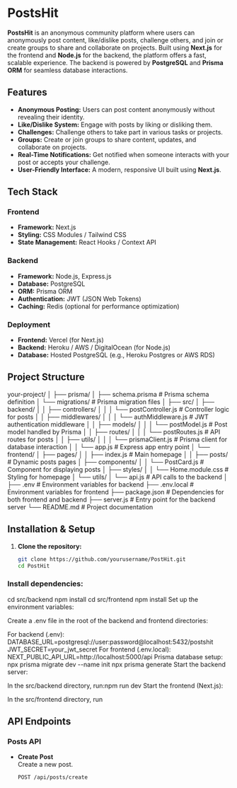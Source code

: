 # PostsHit

**PostsHit** is an anonymous community platform where users can anonymously post content, like/dislike posts, challenge others, and join or create groups to share and collaborate on projects. Built using **Next.js** for the frontend and **Node.js** for the backend, the platform offers a fast, scalable experience. The backend is powered by **PostgreSQL** and **Prisma ORM** for seamless database interactions.

## Features

- **Anonymous Posting:** Users can post content anonymously without revealing their identity.
- **Like/Dislike System:** Engage with posts by liking or disliking them.
- **Challenges:** Challenge others to take part in various tasks or projects.
- **Groups:** Create or join groups to share content, updates, and collaborate on projects.
- **Real-Time Notifications:** Get notified when someone interacts with your post or accepts your challenge.
- **User-Friendly Interface:** A modern, responsive UI built using **Next.js**.

## Tech Stack

### Frontend
- **Framework:** Next.js
- **Styling:** CSS Modules / Tailwind CSS
- **State Management:** React Hooks / Context API

### Backend
- **Framework:** Node.js, Express.js
- **Database:** PostgreSQL
- **ORM:** Prisma ORM
- **Authentication:** JWT (JSON Web Tokens)
- **Caching:** Redis (optional for performance optimization)

### Deployment
- **Frontend:** Vercel (for Next.js)
- **Backend:** Heroku / AWS / DigitalOcean (for Node.js)
- **Database:** Hosted PostgreSQL (e.g., Heroku Postgres or AWS RDS)

## Project Structure

your-project/ │ ├── prisma/ │ ├── schema.prisma # Prisma schema definition │ └── migrations/ # Prisma migration files │ ├── src/ │ ├── backend/ │ │ ├── controllers/ │ │ │ └── postController.js # Controller logic for posts │ │ ├── middlewares/ │ │ │ └── authMiddleware.js # JWT authentication middleware │ │ ├── models/ │ │ │ └── postModel.js # Post model handled by Prisma │ │ ├── routes/ │ │ │ └── postRoutes.js # API routes for posts │ │ ├── utils/ │ │ │ └── prismaClient.js # Prisma client for database interaction │ │ └── app.js # Express app entry point │ └── frontend/ │ ├── pages/ │ │ ├── index.js # Main homepage │ │ ├── posts/ # Dynamic posts pages │ ├── components/ │ │ └── PostCard.js # Component for displaying posts │ ├── styles/ │ │ └── Home.module.css # Styling for homepage │ └── utils/ │ └── api.js # API calls to the backend │ ├── .env # Environment variables for backend ├── .env.local # Environment variables for frontend ├── package.json # Dependencies for both frontend and backend ├── server.js # Entry point for the backend server └── README.md # Project documentation

## Installation & Setup

1. **Clone the repository:**
   ```bash
   git clone https://github.com/yourusername/PostHit.git
   cd PostHit
### Install dependencies:
cd src/backend
npm install
cd src/frontend
npm install
Set up the environment variables:

Create a .env file in the root of the backend and frontend directories:

For backend (.env):
DATABASE_URL=postgresql://user:password@localhost:5432/postshit
JWT_SECRET=your_jwt_secret
For frontend (.env.local):
NEXT_PUBLIC_API_URL=http://localhost:5000/api
Prisma database setup:
npx prisma migrate dev --name init
npx prisma generate
Start the backend server:

In the src/backend directory, run:npm run dev
Start the frontend (Next.js):

In the src/frontend directory, run
## API Endpoints

### Posts API

- **Create Post**  
  Create a new post.
  ```http
  POST /api/posts/create
